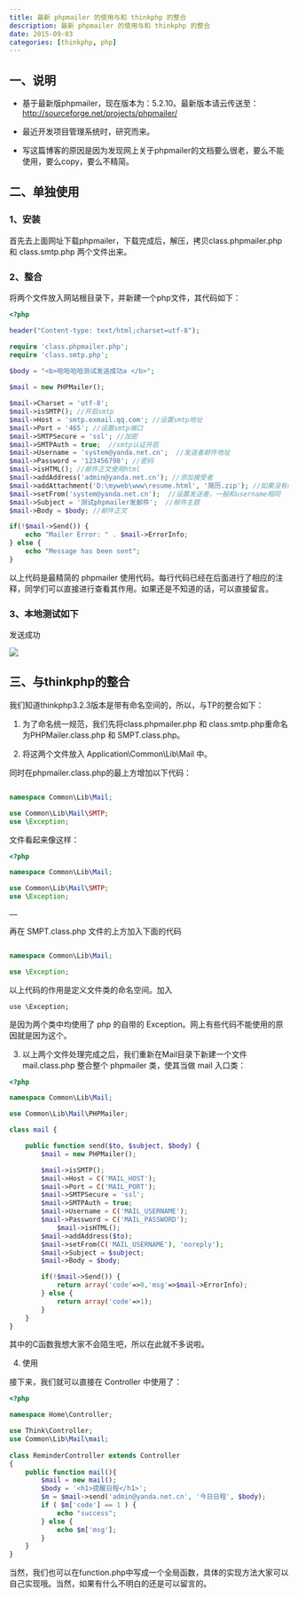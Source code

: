 ```yaml
---
title: 最新 phpmailer 的使用与和 thinkphp 的整合
description: 最新 phpmailer 的使用与和 thinkphp 的整合
date: 2015-09-03
categories: [thinkphp, php]
---
```


## 一、说明

- 基于最新版phpmailer，现在版本为：5.2.10。最新版本请云传送至：http://sourceforge.net/projects/phpmailer/

- 最近开发项目管理系统时，研究而来。

- 写这篇博客的原因是因为发现网上关于phpmailer的文档要么很老，要么不能使用，要么copy，要么不精简。


## 二、单独使用

### 1、安装

首先去上面网址下载phpmailer，下载完成后，解压，拷贝class.phpmailer.php 和 class.smtp.php 两个文件出来。

### 2、整合

将两个文件放入网站根目录下，并新建一个php文件，其代码如下：

```php
<?php

header("Content-type: text/html;charset=utf-8");

require 'class.phpmailer.php';
require 'class.smtp.php';

$body = "<b>哈哈哈哈测试发送成功a </b>";
 
$mail = new PHPMailer();

$mail->Charset = 'utf-8';
$mail->isSMTP(); //开启smtp
$mail->Host = 'smtp.exmail.qq.com'; //设置smtp地址
$mail->Port = '465'; //设置smtp端口
$mail->SMTPSecure = 'ssl'; //加密
$mail->SMTPAuth = true;  //smtp认证开启
$mail->Username = 'system@yanda.net.cn';  //发送者邮件地址
$mail->Password = '123456798'; //密码
$mail->isHTML(); //邮件正文使用html
$mail->addAddress('admin@yanda.net.cn'); //添加接受者
$mail->addAttachment('D:\myweb\www\resume.html', '简历.zip'); //如果没有附件需求，删除该行即可
$mail->setFrom('system@yanda.net.cn');  //设置发送者，一般和username相同
$mail->Subject = '测试phpmailer发邮件';  //邮件主题
$mail->Body = $body; //邮件正文

if(!$mail->Send()) {
    echo "Mailer Error: " . $mail->ErrorInfo;
} else {
    echo "Message has been sent";
}
```

以上代码是最精简的 phpmailer 使用代码。每行代码已经在后面进行了相应的注释，同学们可以直接进行查看其作用。如果还是不知道的话，可以直接留言。

### 3、本地测试如下

发送成功

![](/images/posts/2015-09-03-phpmailer-used-in-thinkphp-01.jpg)

## 三、与thinkphp的整合

我们知道thinkphp3.2.3版本是带有命名空间的，所以，与TP的整合如下：

1. 为了命名统一规范，我们先将class.phpmailer.php 和 class.smtp.php重命名为PHPMailer.class.php 和 SMPT.class.php。

2. 将这两个文件放入 Application\Common\Lib\Mail 中。

同时在phpmailer.class.php的最上方增加以下代码：

```php

namespace Common\Lib\Mail;

use Common\Lib\Mail\SMTP;
use \Exception;
```

文件看起来像这样：

```php
<?php

namespace Common\Lib\Mail;

use Common\Lib\Mail\SMTP;
use \Exception;
 
……
```

再在 SMPT.class.php 文件的上方加入下面的代码

```php

namespace Common\Lib\Mail;

use \Exception;

```

以上代码的作用是定义文件类的命名空间。加入

`use \Exception;`

是因为两个类中均使用了 php 的自带的 Exception。网上有些代码不能使用的原因就是因为这个。

3. 以上两个文件处理完成之后，我们重新在Mail目录下新建一个文件 mail.class.php 整合整个 phpmailer 类，使其当做 mail 入口类：

```php
<?php

namespace Common\Lib\Mail; 

use Common\Lib\Mail\PHPMailer;

class mail { 

    public function send($to, $subject, $body) {
        $mail = new PHPMailer();

        $mail->isSMTP();
        $mail->Host = C('MAIL_HOST');
        $mail->Port = C('MAIL_PORT');
        $mail->SMTPSecure = 'ssl';
        $mail->SMTPAuth = true;
        $mail->Username = C('MAIL_USERNAME');
        $mail->Password = C('MAIL_PASSWORD');
            $mail->isHTML();
        $mail->addAddress($to);
        $mail->setFrom(C('MAIL_USERNAME'), 'noreply');
        $mail->Subject = $subject;
        $mail->Body = $body;

        if(!$mail->Send()) {
            return array('code'=>0,'msg'=>$mail->ErrorInfo);
        } else {
            return array('code'=>1);
        }
    }
}
```

其中的C函数我想大家不会陌生吧，所以在此就不多说啦。

4. 使用

接下来，我们就可以直接在 Controller 中使用了：

```php
<?php 

namespace Home\Controller;

use Think\Controller;
use Common\Lib\Mail\mail;
 
class ReminderController extends Controller
{
    public function mail(){
        $mail = new mail();
        $body = '<h1>提醒日程</h1>';
        $m = $mail->send('admin@yanda.net.cn', '今日日程', $body);
        if ( $m['code'] == 1 ) {
            echo "success";
        } else {
            echo $m['msg'];
        }
    }
}
```

当然，我们也可以在function.php中写成一个全局函数，具体的实现方法大家可以自己实现哦。当然，如果有什么不明白的还是可以留言的。